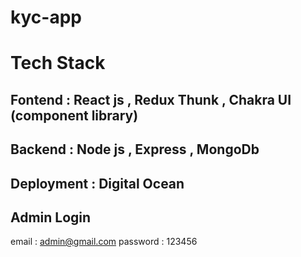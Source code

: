 # kyc-app

# Tech Stack

## Fontend :  React js , Redux Thunk , Chakra UI (component library)

## Backend : Node js , Express , MongoDb

## Deployment : Digital Ocean

## Admin Login 
email : admin@gmail.com
password : 123456

